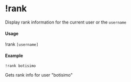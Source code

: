 # !rank
Display rank information for the current user or the `username`

#### Usage
!rank `[username]`

#### Example
    !rank botisimo

Gets rank info for user "botisimo"

